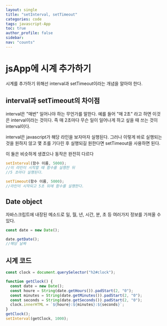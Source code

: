 ```yaml
---
layout: single
title: "setInterval, setTimeout"
categories: code
tags: javascript-App
toc: true
author_profile: false
sidebar:
nav: "counts"
---
```


# jsApp에 시계 추가하기

시계를 추가하기 위해선
interval과 setTimeout이라는 개념을 알아야 한다.

## interval과 setTimeout의 차이점

interval은 "매번" 일어나야 하는 무언가를 말한다.
예를 들어 "매 2초" 라고 하면 이것은 interval이라는 것이다.
즉 매 2초마다 무슨 일이 일어나게 하고 싶을 때 쓰는 것이 interval이다.

interval은 javascript가 해당 라인을 보자마자 실행된다.
그러나 이렇게 바로 실행되는 것을 원하지 않고
몇 초를 기다린 후 실행되길 원한다면 setTimeout을 사용하면 된다.

이 둘은 비슷하게 생겼으나 동작은 완전히 다르다

```javascript
setInterval(함수 이름, 5000);
//이 라인이 시작할 때 함수를 실행한 뒤
//5 초마다 실행된다.
```

```javascript
setTimeout(함수 이름, 5000);
//라인이 시작되고 5초 뒤에 함수를 실행한다.
```

## Date object

자바스크립트에 내장된 메소드로 일, 월, 년, 시간, 분, 초 등 여러가지 정보를 가져올 수 있다.

```javascript
const date = new Date();

date.getDate();
//해당 날짜
```

## 시계 코드

```javascript
const clock = document.querySelector("h2#clock");

function getClock() {
  const date = new Date();
  const houre = String(date.getHours()).padStart(2, "0");
  const minutes = String(date.getMinutes()).padStart(2, "0");
  const seconds = String(date.getSeconds()).padStart(2, "0");
  clock.innerHTML = `${houre}:${minutes}:${seconds}`;
}
getClock();
setInterval(getClock, 1000);
```
